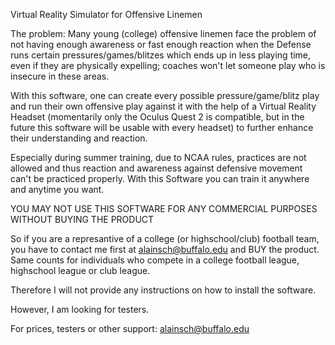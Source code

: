 Virtual Reality Simulator for Offensive Linemen

The problem: Many young (college) offensive linemen face the problem of not having enough awareness or fast enough reaction when the Defense runs certain pressures/games/blitzes which ends up in less playing time, even if they are physically expelling; coaches won't let someone play who is insecure in these areas.

With this software, one can create every possible pressure/game/blitz play and run their own offensive play against it with the help of a Virtual Reality Headset (momentarily only the Oculus Quest 2 is compatible, but in the future this software will be usable with every headset) to further enhance their understanding and reaction.

Especially during summer training, due to NCAA rules, practices are not allowed and thus reaction and awareness against defensive movement can't be practiced properly. With this Software you can train it anywhere and anytime you want.


YOU MAY NOT USE THIS SOFTWARE FOR ANY COMMERCIAL PURPOSES WITHOUT BUYING THE PRODUCT

So if you are a represantive of a college (or highschool/club) football team, you have to contact me first at alainsch@buffalo.edu and BUY the product.
Same counts for individuals who compete in a college football league, highschool league or club league.

Therefore I will not provide any instructions on how to install the software.

However, I am looking for testers. 

For prices, testers or other support: alainsch@buffalo.edu
